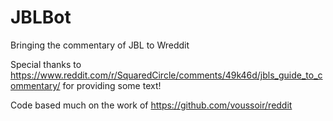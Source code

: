 # JBLBot
Bringing the commentary of JBL to Wreddit

Special thanks to https://www.reddit.com/r/SquaredCircle/comments/49k46d/jbls_guide_to_commentary/ for providing some text!

Code based much on the work of https://github.com/voussoir/reddit